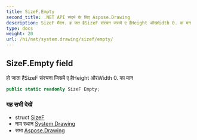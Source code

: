 ```yaml
---
title: SizeF.Empty
second_title: .NET API संदर्भ के लिए Aspose.Drawing
description: SizeF मैदन. ह जत हैSizeF संरचन जसमें ए हैHeight औरWidth 0. क मन
type: docs
weight: 20
url: /hi/net/system.drawing/sizef/empty/
---
```

## SizeF.Empty field

हो जाता हैSizeF संरचना जिसमें ए हैHeight औरWidth 0. का मान

```csharp
public static readonly SizeF Empty;
```

### यह सभी देखें

* struct [SizeF](../)
* नाम स्थान [System.Drawing](../../sizef/)
* सभा [Aspose.Drawing](../../../)


